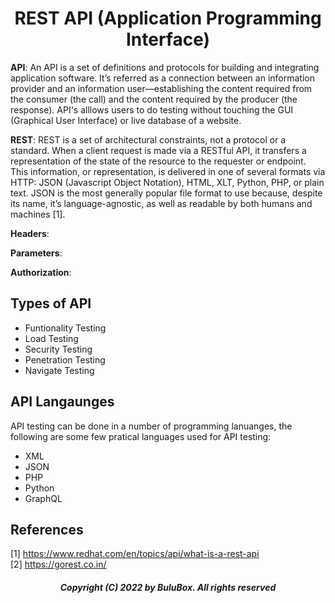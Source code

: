 <h1 align="center"> REST API (Application Programming Interface)</h1>

**API**: An API is a set of definitions and protocols for building and integrating application software. It’s referred as a connection between an information provider and an information user—establishing the content required from the consumer (the call) and the content required by the producer (the response). API's alllows users to do testing without touching the GUI (Graphical User Interface) or live database of a website. 

**REST**: REST is a set of architectural constraints, not a protocol or a standard. When a client request is made via a RESTful API, it transfers a representation of the state of the resource to the requester or endpoint. This information, or representation, is delivered in one of several formats via HTTP: JSON (Javascript Object Notation), HTML, XLT, Python, PHP, or plain text. JSON is the most generally popular file format to use because, despite its name, it’s language-agnostic, as well as readable by both humans and machines [1]. 

**Headers**:

**Parameters**:

**Authorization**:

## Types of API

<ul>
  <li>Funtionality Testing</li>
  <li>Load Testing</li>
  <li>Security Testing</li>
  <li>Penetration Testing</li>
  <li>Navigate Testing</li>
</ul>  

## API Langaunges
API testing can be done in a number of programming lanuanges, the following are some few pratical languages used for API testing: 

<ul>
  <li>XML</li>
  <li>JSON</li>
  <li>PHP</li>
  <li>Python</li>
  <li>GraphQL</li>
</ul>  

## References 

[1] https://www.redhat.com/en/topics/api/what-is-a-rest-api <br>
[2] https://gorest.co.in/ <br>

<h5 align="center"> Copyright (C) 2022 by BuluBox. All rights reserved</h5>
